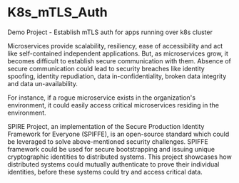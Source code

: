 # K8s_mTLS_Auth
Demo Project - Establish mTLS auth for apps running over k8s cluster


Microservices provide scalability, resiliency, ease of accessibility and act like self-contained independent applications. But, as microservices grow, it becomes difficult to establish secure communication with them. Absence of secure communication could lead to security breaches like identity spoofing, identity repudiation, data in-confidentiality, broken data integrity and data un-availability. 

For instance, if a rogue microservice exists in the organization's environment, it could easily access critical microservices residing in the environment.

SPIRE Project, an implementation of the Secure Production Identity Framework for Everyone (SPIFFE), is an open-source standard which could be leveraged to solve above-mentioned security challenges. SPIFFE framework could be used for secure bootstrapping and issuing unique cryptographic identities to distributed systems. This project showcases how distributed systems could mutually authenticate to prove their individual identities, before these systems could try and access critical data.

